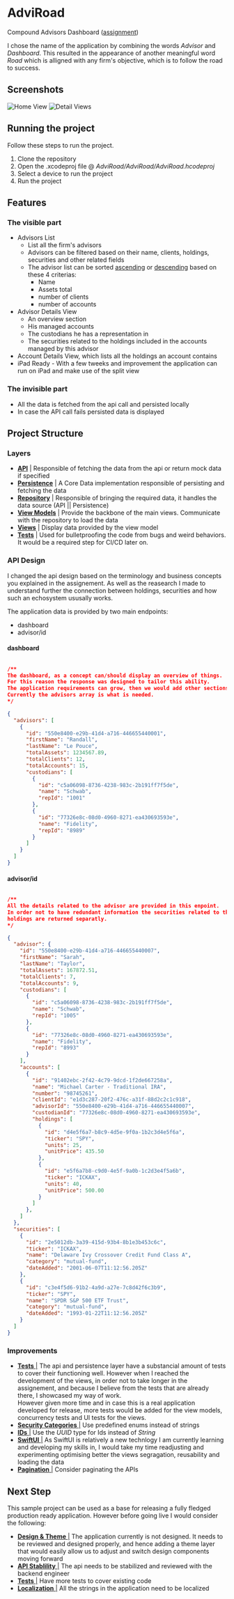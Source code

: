 # AdviRoad 
Compound Advisors Dashboard ([assignment](https://github.com/MarwanT/AdviRoad/blob/main/Documentation/ASSIGNMENT.md))

I chose the name of the application by combining the words *Advisor* and *Dashboard*. 
This resulted in the appearance of another meaningful word *Road* which is alligned with any firm's objective, which is to follow the road to success.

## Screenshots
![Home View](https://github.com/MarwanT/AdviRoad/blob/main/Documentation/all-advisors_search-Ja_search-taylo.jpeg)
![Detail Views](https://github.com/MarwanT/AdviRoad/blob/main/Documentation/advisor-sarah-taylor_account-holdings_account-details.jpeg)


## Running the project

Follow these steps to run the project. 

1. Clone the repository
2. Open the .xcodeproj file @ *AdviRoad/AdviRoad/AdviRoad.hcodeproj*
3. Select a device to run the project
4. Run the project

## Features

### The visible part
- Advisors List
    - List all the firm's advisors
    - Advisors can be filtered based on their name, clients, holdings, securities and other related fields
    - The advisor list can be sorted <ins>ascending</ins> or <ins>descending</ins> based on these 4 criterias: 
        - Name
        - Assets total
        - number of clients
        - number of accounts
- Advisor Details View
    - An overview section
    - His managed accounts
    - The custodians he has a representation in
    - The securities related to the holdings included in the accounts managed by this advisor
- Account Details View, which lists all the holdings an account contains
- iPad Ready - With a few tweeks and improvement the application can run on iPad and make use of the split view

### The invisible part
- All the data is fetched from the api call and persisted locally
- In case the API call fails persisted data is displayed


## Project Structure

### Layers
- <ins>**API**</ins> | Responsible of fetching the data from the api or return mock data if specified
- <ins>**Persistence**</ins> | A Core Data implementation responsible of persisting and fetching the data 
- <ins>**Repository**</ins> | Responsible of bringing the required data, it handles the data source (API || Persistence)
- <ins>**View Models**</ins> | Provide the backbone of the main views. Communicate with the repository to load the data
- <ins>**Views**</ins> | Display data provided by the view model
- <ins>**Tests**</ins> | Used for bulletproofing the code from bugs and weird behaviors. It would be a required step for CI/CD later on.

### API Design

I changed the api design based on the terminology and business concepts you explained in the assignement. As well as the reasearch I made to understand further the connection between holdings, securities and how such an echosystem ususally works.

The application data is provided by two main endpoints:
- dashboard
- advisor/id

#### dashboard
```JSON

/**
The dashboard, as a concept can/should display an overview of things.
For this reason the response was designed to tailor this ability.
The application requirements can grow, then we would add other sections to it.
Currently the advisors array is what is needed.
*/

{
  "advisors": [
    {
      "id": "550e8400-e29b-41d4-a716-446655440001",
      "firstName": "Randall",
      "lastName": "Le Pouce",
      "totalAssets": 1234567.89,
      "totalClients": 12,
      "totalAccounts": 15,
      "custodians": [
        {
          "id": "c5a06098-8736-4238-983c-2b191ff7f5de",
          "name": "Schwab",
          "repId": "1001"
        },
        {
          "id": "77326e8c-08d0-4960-8271-ea430693593e",
          "name": "Fidelity",
          "repId": "8989"
        }
      ]
    }
  ]
}
```

#### advisor/id
```JSON

/**
All the details related to the advisor are provided in this enpoint.
In order not to have redundant information the securities related to the 
holdings are returned separatly.
*/

{
  "advisor": {
    "id": "550e8400-e29b-41d4-a716-446655440007",
    "firstName": "Sarah",
    "lastName": "Taylor",
    "totalAssets": 167872.51,
    "totalClients": 7,
    "totalAccounts": 9,
    "custodians": [
      {
        "id": "c5a06098-8736-4238-983c-2b191ff7f5de",
        "name": "Schwab",
        "repId": "1005"
      },
      {
        "id": "77326e8c-08d0-4960-8271-ea430693593e",
        "name": "Fidelity",
        "repId": "8993"
      }
    ],
    "accounts": [
      {
        "id": "91402ebc-2f42-4c79-9dcd-1f2de667258a",
        "name": "Michael Carter - Traditional IRA",
        "number": "98745261",
        "clientId": "e1d3c287-20f2-476c-a31f-88d2c2c1c918",
        "advisorId": "550e8400-e29b-41d4-a716-446655440007",
        "custodianId": "77326e8c-08d0-4960-8271-ea430693593e",
        "holdings": [
          {
            "id": "d4e5f6a7-b8c9-4d5e-9f0a-1b2c3d4e5f6a",
            "ticker": "SPY",
            "units": 25,
            "unitPrice": 435.50
          },
          {
            "id": "e5f6a7b8-c9d0-4e5f-9a0b-1c2d3e4f5a6b",
            "ticker": "ICKAX",
            "units": 40,
            "unitPrice": 500.00
          }
        ]
      },
    ]
  },
  "securities": [
    {
      "id": "2e5012db-3a39-415d-93b4-8b1e3b453c6c",
      "ticker": "ICKAX",
      "name": "Delaware Ivy Crossover Credit Fund Class A",
      "category": "mutual-fund",
      "dateAdded": "2001-06-07T11:12:56.205Z"
    },
    {
      "id": "c3e4f5d6-91b2-4a9d-a27e-7c8d42f6c3b9",
      "ticker": "SPY",
      "name": "SPDR S&P 500 ETF Trust",
      "category": "mutual-fund",
      "dateAdded": "1993-01-22T11:12:56.205Z"
    }
  ]
}
```

### Improvements
- <ins>**Tests** |</ins> The api and persistence layer have a substancial amount of tests to cover their functioning well. However when I reached the development of the views, in order not to take longer in the assignement, and because I believe from the tests that are already there, I showcased my way of work.   
However given more time and in case this is a real application developed for release, more tests would be added for the view models, concurrency tests and UI tests for the views.
- <ins>**Security Categories** |</ins> Use predefined enums instead of strings
- <ins>**IDs** |</ins> Use the _UUID_ type for Ids instead of _String_
- <ins>**SwiftUI** |</ins> As SwiftUI is relatively a new technlogy I am currently learning and developing my skills in, I would take my time readjusting and experimenting optimising better the views segragation, reusability and loading the data
- <ins>**Pagination** |</ins> Consider paginating the APIs

## Next Step

This sample project can be used as a base for releasing a fully fledged production ready application.
However before going live I would consider the following:
- <ins>**Design & Theme** |</ins> The application currently is not designed. It needs to be reviewed and designed properly, and hence adding a theme layer that would easily allow us to adjust and switch design components moving forward
- <ins>**API Stablility** |</ins> The api needs to be stabilized and reviewed with the backend engineer
- <ins>**Tests** |</ins> Have more tests to cover existing code
- <ins>**Localization** |</ins> All the strings in the application need to be localized

